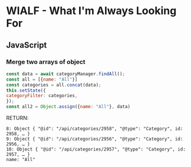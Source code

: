 # WIALF - What I'm Always Looking For

## JavaScript

### Merge two arrays of object

```javascript
const data = await categoryManager.findAll();
const all = [{name: "All"}]
const categories = all.concat(data);
this.setState({
categoryFilter: categories,
});
const all2 = Object.assign({name: "All"}, data)
```

RETURN:
```
8: Object { "@id": "/api/categories/2958", "@type": "Category", id: 2958, … }
9: Object { "@id": "/api/categories/2956", "@type": "Category", id: 2956, … }
10: Object { "@id": "/api/categories/2957", "@type": "Category", id: 2957, … }
name: "All"
```
